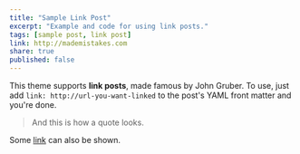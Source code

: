 ```yaml
---
title: "Sample Link Post"
excerpt: "Example and code for using link posts."
tags: [sample post, link post]
link: http://mademistakes.com
share: true
published: false
---
```


This theme supports **link posts**, made famous by John Gruber. To use, just add `link: http://url-you-want-linked` to the post's YAML front matter and you're done.

> And this is how a quote looks.

Some [link](http://www.mademistakes.com) can also be shown.
